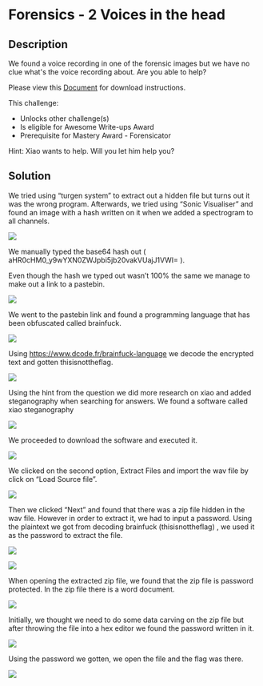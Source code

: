 # Forensics - 2 Voices in the head
## Description
We found a voice recording in one of the forensic images but we have no clue what's the voice recording about. Are you able to help?

Please view this [Document](https://github.com/lightcoxa/STF-Writeups/blob/main/Forensics/Forensics%20-%202%20Voices%20in%20the%20head/forensics-challenge-2.wav) for download instructions.

This challenge:
- Unlocks other challenge(s)
- Is eligible for Awesome Write-ups Award
- Prerequisite for Mastery Award - Forensicator

Hint:
Xiao wants to help. Will you let him help you?
## Solution

We tried using “turgen system” to extract out a hidden file but turns out it was the wrong program. Afterwards, we tried using “Sonic Visualiser” and found an image with a hash written on it when we added a spectrogram to all channels.

![](https://github.com/lightcoxa/STF-Writeups/blob/main/Forensics/Forensics%20-%202%20Voices%20in%20the%20head/Resources/Spectrogram.png?raw=true)

We manually typed the base64 hash out ( aHR0cHM0_y9wYXN0ZWJpbi5jb20vakVUajJ1VWI= ).

Even though the hash we typed out wasn’t 100% the same we manage to make out a link to a pastebin.

![](https://github.com/lightcoxa/STF-Writeups/blob/main/Forensics/Forensics%20-%202%20Voices%20in%20the%20head/Resources/Base64decode.png?raw=true)

We went to the pastebin link and found a programming language that has been obfuscated called brainfuck.

![](https://github.com/lightcoxa/STF-Writeups/blob/main/Forensics/Forensics%20-%202%20Voices%20in%20the%20head/Resources/Brainfuck.png?raw=true)

Using https://www.dcode.fr/brainfuck-language we decode the encrypted text and gotten thisisnottheflag.

![](https://github.com/lightcoxa/STF-Writeups/blob/main/Forensics/Forensics%20-%202%20Voices%20in%20the%20head/Resources/Brainfuck2.png?raw=true)

Using the hint from the question we did more research on xiao and added steganography when searching for answers. We found a software called xiao steganography

![](https://github.com/lightcoxa/STF-Writeups/blob/main/Forensics/Forensics%20-%202%20Voices%20in%20the%20head/Resources/Xiao-stego.png?raw=true)

We proceeded to download the software and executed it.

![](https://github.com/lightcoxa/STF-Writeups/blob/main/Forensics/Forensics%20-%202%20Voices%20in%20the%20head/Resources/Xiao-stego1.png?raw=true)

We clicked on the second option, Extract Files and import the wav file by click on “Load Source file”.

![](https://github.com/lightcoxa/STF-Writeups/blob/main/Forensics/Forensics%20-%202%20Voices%20in%20the%20head/Resources/Xiao-stego2.png?raw=true)

Then we clicked “Next” and found that there was a zip file hidden in the wav file. However in order to extract it, we had to input a password. Using the plaintext we got from decoding brainfuck (thisisnottheflag) , we used it as the password to extract the file.

![](https://github.com/lightcoxa/STF-Writeups/blob/main/Forensics/Forensics%20-%202%20Voices%20in%20the%20head/Resources/Xiao-stego3.png?raw=true)

![](https://github.com/lightcoxa/STF-Writeups/blob/main/Forensics/Forensics%20-%202%20Voices%20in%20the%20head/Resources/Xiao-stego4.png?raw=true)

When opening the extracted zip file, we found that the zip file is password protected. In the zip file there is a word document. 

![](https://github.com/lightcoxa/STF-Writeups/blob/main/Forensics/Forensics%20-%202%20Voices%20in%20the%20head/Resources/Zip+file.png?raw=true)

Initially, we thought we need to do some data carving on the zip file but after throwing the file into a hex editor we found the password written in it.

![](https://github.com/lightcoxa/STF-Writeups/blob/main/Forensics/Forensics%20-%202%20Voices%20in%20the%20head/Resources/Hex.png?raw=true)

Using the password we gotten, we open the file and the flag was there.

![](https://github.com/lightcoxa/STF-Writeups/blob/main/Forensics/Forensics%20-%202%20Voices%20in%20the%20head/Resources/flag.png?raw=true)
